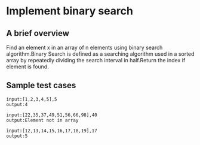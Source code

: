 # Implement binary search

## A brief overview

Find an element x in an array of n elements using binary search algorithm.Binary Search is defined as a searching algorithm used in a sorted array by repeatedly dividing the search interval in half.Return the index if element is found.

## Sample test cases

```
input:[1,2,3,4,5],5
output:4
```

```
input:[22,35,37,49,51,56,66,98],40
output:Element not in array
```

```
input:[12,13,14,15,16,17,18,19],17
output:5
```

